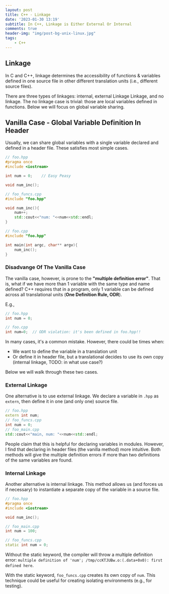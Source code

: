 ```yaml
---
layout: post
title: C++ - Linkage
date: '2023-01-30 13:19'
subtitle: In C++, Linkage is Either External Or Internal
comments: true
header-img: "img/post-bg-unix-linux.jpg"
tags:
    - C++
---
```

## Linkage

In C and C++, linkage determines the accessibility of functions & variables defined in one source file in other different translation units (i.e., different source files).

There are three types of linkages: internal, external Linkage Linkage, and no linkage. The no linkage case is trivial: those are local variables defined in functions. Below we will focus on global variable sharing.

## Vanilla Case - Global Variable Definition In Header

Usually, we can share global variables with a single variable declared and defined in a header file. These satisfies most simple cases.

```cpp
// foo.hpp
#pragma once
#include <iostream>

int num = 0;    // Easy Peasy

void num_inc();

// foo_funcs.cpp
#include "foo.hpp"

void num_inc(){
    num++;
    std::cout<<"num: "<<num<<std::endl;
}

// foo.cpp
#include "foo.hpp"

int main(int argc, char** argv){
    num_inc();
}
```

### Disadvange Of The Vanilla Case

The vanilla case, however, is prone to the **"multiple definition error"**. That is, what if we have more than 1 variable with the same type and name defined? C++ requires that in a program, only 1 variable can be defined across all translational units (**One Definition Rule, ODR**). 

E.g.,

```cpp
// foo.hpp
int num = 0;

// foo.cpp
int num=0;  // ODR violation: it's been defined in foo.hpp!!
```

In many cases, it's a common mistake. However, there could be times when:

- We want to define the variable in a translation unit
- Or define it in header file, but a translational decides to use its own copy (internal linkage, TODO: in what use case?)

Below we will walk through these two cases.

### External Linkage

One alternative is to use external linkage. We declare a variable in `.hpp` as `extern`, then define it in one (and only one) source file.

```cpp
// foo.hpp
extern int num;
// foo_funcs.cpp
int num = 0; 
// foo_main.cpp
std::cout<<"main, num: "<<num<<std::endl;
```

People claim that this is helpful for declaring variables in modules. However, I find that declaring in header files (the vanilla method) more intuitive. Both methods will give the multiple definition errors if more than two definitions of the same variables are found.

### Internal Linkage

Another alternative is internal linkage. This method allows us (and forces us if necessary) to instantiate a separate copy of the variable in a source file. 

```cpp
// foo.hpp
#pragma once
#include <iostream>

void num_inc();

// foo_main.cpp
int num = 100;

// foo_funcs.cpp
static int num = 0; 
```

Without the static keyword, the compiler will throw a multiple definition error: `multiple definition of 'num'; /tmp/ccKTJUBw.o:(.data+0x0): first defined here`. 

With the static keyword, `foo_funcs.cpp` creates its own copy of `num`. This technique could be useful for creating isolating environments (e.g., for testing).